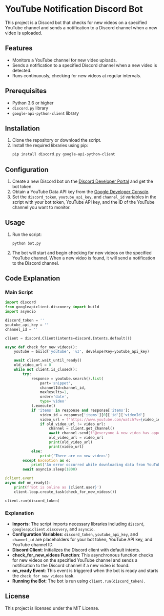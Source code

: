 # YouTube Notification Discord Bot

This project is a Discord bot that checks for new videos on a specified YouTube channel and sends a notification to a Discord channel when a new video is uploaded.

## Features

- Monitors a YouTube channel for new video uploads.
- Sends a notification to a specified Discord channel when a new video is detected.
- Runs continuously, checking for new videos at regular intervals.

## Prerequisites

- Python 3.6 or higher
- `discord.py` library
- `google-api-python-client` library

## Installation

1. Clone the repository or download the script.
2. Install the required libraries using pip:
   ```bash
   pip install discord.py google-api-python-client
   ```

## Configuration

1. Create a new Discord bot on the [Discord Developer Portal](https://discord.com/developers/applications) and get the bot token.
2. Obtain a YouTube Data API key from the [Google Developer Console](https://console.developers.google.com/).
3. Set the `discord_token`, `youtube_api_key`, and `channel_id` variables in the script with your bot token, YouTube API key, and the ID of the YouTube channel you want to monitor.

## Usage

1. Run the script:
   ```bash
   python bot.py
   ```
2. The bot will start and begin checking for new videos on the specified YouTube channel. When a new video is found, it will send a notification to the Discord channel.

## Code Explanation

### Main Script

```python
import discord
from googleapiclient.discovery import build
import asyncio

discord_token = ''
youtube_api_key = ''
channel_id = ''

client = discord.Client(intents=discord.Intents.default())

async def check_for_new_videos():
    youtube = build('youtube', 'v3', developerKey=youtube_api_key)

    await client.wait_until_ready()
    old_video_url = 0
    while not client.is_closed():
        try:
            response = youtube.search().list(
                part='snippet',
                channelId=channel_id,
                maxResults=1,
                order='date',
                type='video'
            ).execute()
            if 'items' in response and response['items']:
                video_id = response['items'][0]['id']['videoId']
                video_url = f'https://www.youtube.com/watch?v={video_id}'
                if old_video_url != video_url:
                    channel = client.get_channel()
                    await channel.send(f'@everyone A new video has appeared on my channel - {video_url}')
                    old_video_url = video_url
                    print(old_video_url)
                    print(video_url)
            else:
                print('There are no new videos')
        except Exception as e:
            print('An error occurred while downloading data from YouTube:', e)
        await asyncio.sleep(1800)

@client.event
async def on_ready():
    print(f'Bot is online as {client.user}')
    client.loop.create_task(check_for_new_videos())

client.run(discord_token)
```

### Explanation

- **Imports**: The script imports necessary libraries including `discord`, `googleapiclient.discovery`, and `asyncio`.
- **Configuration Variables**: `discord_token`, `youtube_api_key`, and `channel_id` are placeholders for your bot token, YouTube API key, and YouTube channel ID.
- **Discord Client**: Initializes the Discord client with default intents.
- **check_for_new_videos Function**: This asynchronous function checks for new videos on the specified YouTube channel and sends a notification to the Discord channel if a new video is found.
- **on_ready Event**: This event is triggered when the bot is ready and starts the `check_for_new_videos` task.
- **Running the Bot**: The bot is run using `client.run(discord_token)`.

## License

This project is licensed under the MIT License.
